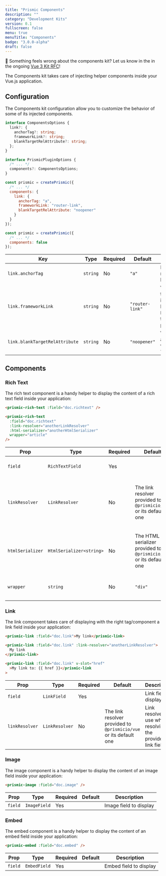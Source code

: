 ```yaml
---
title: "Prismic Components"
description: ""
category: "Development Kits"
version: 0.1
fullscreen: false
menu: true
menuTitle: "Components"
badge: "3.0.0-alpha"
draft: false
---
```


<d-alert type="info">

🤔 Something feels wrong about the components kit? Let us know in the in the ongoing [Vue 3 Kit RFC](https://github.com/prismicio/prismic-vue/issues/46)!

</d-alert>

The Components kit takes care of injecting helper components inside your Vue.js application.

## Configuration

The Components kit configuration allow you to customize the behavior of some of its injected components.

<style>
  .code-group {
    margin-top: 16px;
    margin-bottom: 40px;
  }

  code .token.builtin {
    color: #bef264;
  }
</style>

<d-code-group>
  <d-code-block label="Interface" active>

```typescript
interface ComponentsOptions {
  link?: {
    anchorTag?: string;
    frameworkLink?: string;
    blankTargetRelAttribute?: string;
  };
}

interface PrismicPluginOptions {
  /* ... */
  components?: ComponentsOptions;
}
```

  </d-code-block>
  <d-code-block label="Defaults">

```javascript
const prismic = createPrismic({
  /* ... */
  components: {
    link: {
      anchorTag: "a",
      frameworkLink: "router-link",
      blankTargetRelAttribute: "noopener"
    }
  }
});
```

  </d-code-block>
  <d-code-block label="Disabling the Kit">

```javascript
const prismic = createPrismic({
  /* ... */
  components: false
});
```

  </d-code-block>
</d-code-group>

| Key                            | Type     | Required | Default         | Description                                                                                     |
| ------------------------------ | -------- | -------- | --------------- | ----------------------------------------------------------------------------------------------- |
| `link.anchorTag`               | `string` | No       | `"a"`           | HTML tag to render external links                                                               |
| `link.frameworkLink`           | `string` | No       | `"router-link"` | Vue component to use to render internal links, has receive its `href` value through a `to` prop |
| `link.blankTargetRelAttribute` | `string` | No       | `"noopener"`    | Value of the `rel` attribute on link with `target="_blank"`                                     |

## Components

### Rich Text

The rich text component is a handy helper to display the content of a rich text field inside your application:

<d-code-group>
  <d-code-block label="Basic" active>

```html
<prismic-rich-text :field="doc.richtext" />
```

  </d-code-block>
  <d-code-block label="Manual">

```html
<prismic-rich-text
  :field="doc.richtext"
  :link-resolver="anotherLinkResolver"
  :html-serializer="anotherHtmlSerializer"
  wrapper="article"
/>
```

  </d-code-block>
</d-code-group>

<d-table-container>

| Prop             | Type                     | Required | Default                                                             | Description                                                         |
| ---------------- | ------------------------ | -------- | ------------------------------------------------------------------- | ------------------------------------------------------------------- |
| `field`          | `RichTextField`          | Yes      |                                                                     | Rich text field to display                                          |
| `linkResolver`   | `LinkResolver`           | No       | The link resolver provided to `@prismicio/vue` or its default one   | Link resolver to use when resolving links inside the provided field |
| `htmlSerializer` | `HtmlSerializer<string>` | No       | The HTML serializer provided to `@prismicio/vue` or its default one | HTML serializer to use when serializing the provided field          |
| `wrapper`        | `string`                 | No       | `"div"`                                                             | Wrapper tag used to wrap output                                     |

</d-table-container>

### Link

The link component takes care of displaying with the right tag/component a link field inside your application:

<d-code-group>
  <d-code-block label="Basic" active>

```html
<prismic-link :field="doc.link">My link</prismic-link>
```

  </d-code-block>
  <d-code-block label="Manual">

```html
<prismic-link :field="doc.link" :link-resolver="anotherLinkResolver">
  My link
</prismic-link>
```

  </d-code-block>
  <d-code-block label="With Slot">

```html
<prismic-link :field="doc.link" v-slot="href"
  >My link to: {{ href }}</prismic-link
>
```

  </d-code-block>
</d-code-group>

<d-table-container>

| Prop           | Type           | Required | Default                                                           | Description                                                 |
| -------------- | -------------- | -------- | ----------------------------------------------------------------- | ----------------------------------------------------------- |
| `field`        | `LinkField`    | Yes      |                                                                   | Link field to display                                       |
| `linkResolver` | `LinkResolver` | No       | The link resolver provided to `@prismicio/vue` or its default one | Link resolver to use when resolving the provided link field |

</d-table-container>

### Image

The image component is a handy helper to display the content of an image field inside your application:

<d-code-group>
  <d-code-block label="Basic" active>

```html
<prismic-image :field="doc.image" />
```

  </d-code-block>
</d-code-group>

<d-table-container>

| Prop    | Type         | Required | Default | Description            |
| ------- | ------------ | -------- | ------- | ---------------------- |
| `field` | `ImageField` | Yes      |         | Image field to display |

</d-table-container>

### Embed

The embed component is a handy helper to display the content of an embed field inside your application:

<d-code-group>
  <d-code-block label="Basic" active>

```html
<prismic-embed :field="doc.embed" />
```

  </d-code-block>
</d-code-group>

<d-table-container>

| Prop    | Type         | Required | Default | Description            |
| ------- | ------------ | -------- | ------- | ---------------------- |
| `field` | `EmbedField` | Yes      |         | Embed field to display |

</d-table-container>
